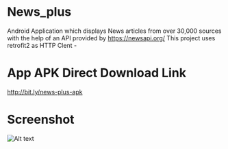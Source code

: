 # News_plus

Android Application which displays News articles from over 30,000 sources with the help of an API provided by https://newsapi.org/
This project uses retrofit2 as HTTP Clent - 

# App APK Direct Download Link
 
 http://bit.ly/news-plus-apk


# Screenshot
![Alt text](https://github.com/haerulmuttaqin/PopularNews/blob/master/Screenshot-NewsApp-Copy.png?raw=true "News API")

